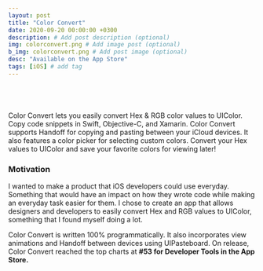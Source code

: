 ```yaml
---
layout: post
title: "Color Convert"
date: 2020-09-20 00:00:00 +0300
description: # Add post description (optional)
img: colorconvert.png # Add image post (optional)
b_img: colorconvert.png # Add post image (optional)
desc: "Available on the App Store"
tags: [iOS] # add tag
---
```


<center><a href="https://apps.apple.com/us/app/color-convert-hex-to-uicolor/id1530645748?itsct=apps_box&itscg=30200" target="_blank" style="display:inline-block;overflow:hidden;background:url(https://linkmaker.itunes.apple.com/en-us/badge-lrg.svg?releaseDate=2019-09-29&kind=iossoftware&bubble=ios_apps) no-repeat;width:135px;height:40px;"></a></center>

Color Convert lets you easily convert Hex & RGB color values to UIColor. Copy code snippets in Swift, Objective-C, and Xamarin. Color Convert supports Handoff for copying and pasting between your iCloud devices. It also features a color picker for selecting custom colors. Convert your Hex values to UIColor and save your favorite colors for viewing later!

### Motivation

I wanted to make a product that iOS developers could use everyday. Something that would have an impact on how they wrote code while making an everyday task easier for them. I chose to create an app that allows designers and developers to easily convert Hex and RGB values to UIColor, something that I found myself doing a lot. 

Color Convert is written 100% programmatically. It also incorporates view animations and Handoff between devices using UIPasteboard. On release, Color Convert reached the top charts at **#53 for Developer Tools in the App Store.** 